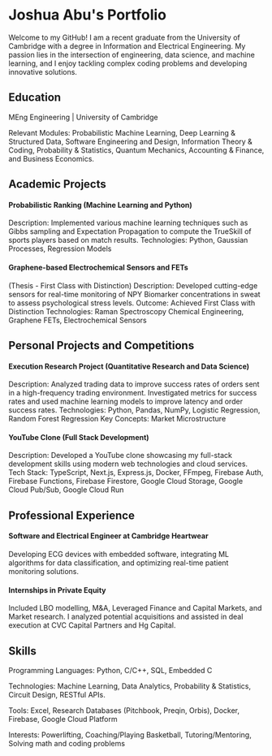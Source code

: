# Joshua Abu's Portfolio
Welcome to my GitHub! I am a recent graduate from the University of Cambridge with a degree in Information and Electrical Engineering. My passion lies in the intersection of engineering, data science, and machine learning, and I enjoy tackling complex coding problems and developing innovative solutions.

## Education
 MEng Engineering | University of Cambridge

 Relevant Modules: Probabilistic Machine Learning, Deep Learning & Structured Data, Software Engineering and Design, Information Theory & Coding, Probability & Statistics, Quantum Mechanics, Accounting & Finance, and Business Economics.
 
## Academic Projects
#### Probabilistic Ranking (Machine Learning and Python)
Description: Implemented various machine learning techniques such as Gibbs sampling and Expectation Propagation to compute the TrueSkill of sports players based on match results.
Technologies: Python, Gaussian Processes, Regression Models
#### Graphene-based Electrochemical Sensors and FETs 
  (Thesis - First Class with Distinction)
Description: Developed cutting-edge sensors for real-time monitoring of NPY Biomarker concentrations in sweat to assess psychological stress levels.
Outcome: Achieved First Class with Distinction
Technologies: Raman Spectroscopy Chemical Engineering, Graphene FETs, Electrochemical Sensors

## Personal Projects and Competitions

#### Execution Research Project (Quantitative Research and Data Science)
Description: Analyzed trading data to improve success rates of orders sent in a high-frequency trading environment. Investigated metrics for success rates and used machine learning models to improve latency and order success rates.
Technologies: Python, Pandas, NumPy, Logistic Regression, Random Forest Regression
Key Concepts: Market Microstructure

#### YouTube Clone (Full Stack Development)
Description: Developed a YouTube clone showcasing my full-stack development skills using modern web technologies and cloud services.
Tech Stack: TypeScript, Next.js, Express.js, Docker, FFmpeg, Firebase Auth, Firebase Functions, Firebase Firestore, Google Cloud Storage, Google Cloud Pub/Sub, Google Cloud Run


## Professional Experience
#### Software and Electrical Engineer at Cambridge Heartwear
Developing ECG devices with embedded software, integrating ML algorithms for data classification, and optimizing real-time patient monitoring solutions.

#### Internships in Private Equity
Included LBO modelling, M&A, Leveraged Finance and Capital Markets, and Market research.
I analyzed potential acquisitions and assisted in deal execution at CVC Capital Partners and Hg Capital.

## Skills
Programming Languages: Python, C/C++, SQL, Embedded C

Technologies: Machine Learning, Data Analytics, Probability & Statistics, Circuit Design, RESTful APIs.

Tools: Excel, Research Databases (Pitchbook, Preqin, Orbis), Docker, Firebase, Google Cloud Platform

Interests: Powerlifting, Coaching/Playing Basketball, Tutoring/Mentoring, Solving math and coding problems

